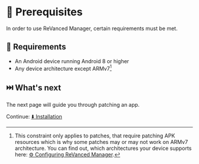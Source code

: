 # 💼 Prerequisites

In order to use ReVanced Manager, certain requirements must be met.

## 🤝 Requirements

- An Android device running Android 8 or higher
- Any device architecture except ARMv7[^1]

[^1]: This constraint only applies to patches, that require patching APK resources which is why some patches may or may not work on ARMv7 architecture. You can find out, which architectures your device supports here: [⚙️ Configuring ReVanced Manager](2_4_settings.md#%E2%84%B9%EF%B8%8F-about).

## ⏭️ What's next

The next page will guide you through patching an app.

Continue: [⬇️ Installation](1_installation.md)
